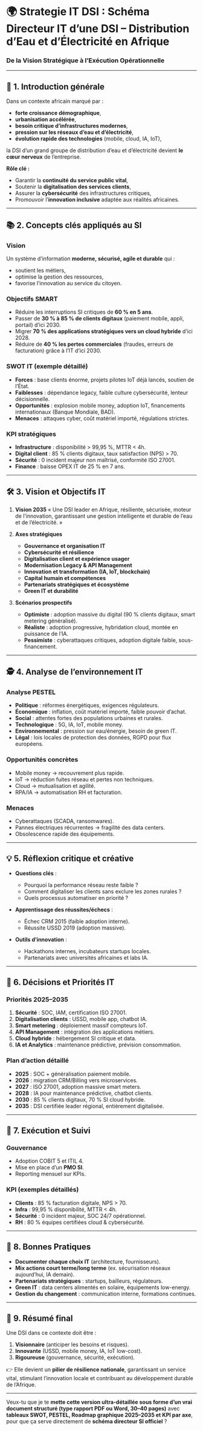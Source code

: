 
# 🌍 Strategie  IT  DSI  : Schéma Directeur IT d’une DSI – Distribution d’Eau et d’Électricité en Afrique

### De la Vision Stratégique à l’Exécution Opérationnelle

---

## 🔰 1. Introduction générale

Dans un contexte africain marqué par :

* **forte croissance démographique**,
* **urbanisation accélérée**,
* **besoin critique d’infrastructures modernes**,
* **pression sur les réseaux d’eau et d’électricité**,
* **évolution rapide des technologies** (mobile, cloud, IA, IoT),

la DSI d’un grand groupe de distribution d’eau et d’électricité devient **le cœur nerveux** de l’entreprise.

**Rôle clé :**

* Garantir la **continuité du service public vital**,
* Soutenir la **digitalisation des services clients**,
* Assurer la **cybersécurité** des infrastructures critiques,
* Promouvoir l’**innovation inclusive** adaptée aux réalités africaines.

---

## 📚 2. Concepts clés appliqués au SI

### Vision

Un système d’information **moderne, sécurisé, agile et durable** qui :

* soutient les métiers,
* optimise la gestion des ressources,
* favorise l’innovation au service du citoyen.

### Objectifs SMART

* Réduire les interruptions SI critiques de **60 % en 5 ans**.
* Passer de **30 % à 85 % de clients digitaux** (paiement mobile, appli, portail) d’ici 2030.
* Migrer **70 % des applications stratégiques vers un cloud hybride** d’ici 2028.
* Réduire de **40 % les pertes commerciales** (fraudes, erreurs de facturation) grâce à l’IT d’ici 2030.

### SWOT IT (exemple détaillé)

* **Forces** : base clients énorme, projets pilotes IoT déjà lancés, soutien de l’État.
* **Faiblesses** : dépendance legacy, faible culture cybersécurité, lenteur décisionnelle.
* **Opportunités** : explosion mobile money, adoption IoT, financements internationaux (Banque Mondiale, BAD).
* **Menaces** : attaques cyber, coût matériel importé, régulations strictes.

### KPI stratégiques

* **Infrastructure** : disponibilité > 99,95 %, MTTR < 4h.
* **Digital client** : 85 % clients digitaux, taux satisfaction (NPS) > 70.
* **Sécurité** : 0 incident majeur non maîtrisé, conformité ISO 27001.
* **Finance** : baisse OPEX IT de 25 % en 7 ans.

---

## 🛠️ 3. Vision et Objectifs IT

1. **Vision 2035**
   « Une DSI leader en Afrique, résiliente, sécurisée, moteur de l’innovation, garantissant une gestion intelligente et durable de l’eau et de l’électricité. »

2. **Axes stratégiques**

   * **Gouvernance et organisation IT**
   * **Cybersécurité et résilience**
   * **Digitalisation client et expérience usager**
   * **Modernisation Legacy & API Management**
   * **Innovation et transformation (IA, IoT, blockchain)**
   * **Capital humain et compétences**
   * **Partenariats stratégiques et écosystème**
   * **Green IT et durabilité**

3. **Scénarios prospectifs**

   * **Optimiste** : adoption massive du digital (90 % clients digitaux, smart metering généralisé).
   * **Réaliste** : adoption progressive, hybridation cloud, montée en puissance de l’IA.
   * **Pessimiste** : cyberattaques critiques, adoption digitale faible, sous-financement.

---

## 🕵️ 4. Analyse de l’environnement IT

### Analyse PESTEL

* **Politique** : réformes énergétiques, exigences régulateurs.
* **Économique** : inflation, coût matériel importé, faible pouvoir d’achat.
* **Social** : attentes fortes des populations urbaines et rurales.
* **Technologique** : 5G, IA, IoT, mobile money.
* **Environnemental** : pression sur eau/énergie, besoin de green IT.
* **Légal** : lois locales de protection des données, RGPD pour flux européens.

### Opportunités concrètes

* Mobile money → recouvrement plus rapide.
* IoT → réduction fuites réseau et pertes non techniques.
* Cloud → mutualisation et agilité.
* RPA/IA → automatisation RH et facturation.

### Menaces

* Cyberattaques (SCADA, ransomwares).
* Pannes électriques récurrentes → fragilité des data centers.
* Obsolescence rapide des équipements.

---

## 💡 5. Réflexion critique et créative

* **Questions clés** :

  * Pourquoi la performance réseau reste faible ?
  * Comment digitaliser les clients sans exclure les zones rurales ?
  * Quels processus automatiser en priorité ?

* **Apprentissage des réussites/échecs** :

  * Échec CRM 2015 (faible adoption interne).
  * Réussite USSD 2019 (adoption massive).

* **Outils d’innovation** :

  * Hackathons internes, incubateurs startups locales.
  * Partenariats avec universités africaines et labs IA.

---

## 🎯 6. Décisions et Priorités IT

### Priorités 2025–2035

1. **Sécurité** : SOC, IAM, certification ISO 27001.
2. **Digitalisation clients** : USSD, mobile app, chatbot IA.
3. **Smart metering** : déploiement massif compteurs IoT.
4. **API Management** : intégration des applications métiers.
5. **Cloud hybride** : hébergement SI critique et data.
6. **IA et Analytics** : maintenance prédictive, prévision consommation.

### Plan d’action détaillé

* **2025** : SOC + généralisation paiement mobile.
* **2026** : migration CRM/Billing vers microservices.
* **2027** : ISO 27001, adoption massive smart meters.
* **2028** : IA pour maintenance prédictive, chatbot clients.
* **2030** : 85 % clients digitaux, 70 % SI cloud hybride.
* **2035** : DSI certifiée leader régional, entièrement digitalisée.

---

## 🚀 7. Exécution et Suivi

### Gouvernance

* Adoption COBIT 5 et ITIL 4.
* Mise en place d’un **PMO SI**.
* Reporting mensuel sur KPIs.

### KPI (exemples détaillés)

* **Clients** : 85 % facturation digitale, NPS > 70.
* **Infra** : 99,95 % disponibilité, MTTR < 4h.
* **Sécurité** : 0 incident majeur, SOC 24/7 opérationnel.
* **RH** : 80 % équipes certifiées cloud & cybersécurité.

---

## 🔑 8. Bonnes Pratiques

* **Documenter chaque choix IT** (architecture, fournisseurs).
* **Mix actions court terme/long terme** (ex. sécurisation réseaux aujourd’hui, IA demain).
* **Partenariats stratégiques** : startups, bailleurs, régulateurs.
* **Green IT** : data centers alimentés en solaire, équipements low-energy.
* **Gestion du changement** : communication interne, formations continues.

---

## 📌 9. Résumé final

Une DSI dans ce contexte doit être :

1. **Visionnaire** (anticiper les besoins et risques).
2. **Innovante** (USSD, mobile money, IA, IoT low-cost).
3. **Rigoureuse** (gouvernance, sécurité, exécution).

👉 Elle devient un **pilier de résilience nationale**, garantissant un service vital, stimulant l’innovation locale et contribuant au développement durable de l’Afrique.

---

Veux-tu que je te **mette cette version ultra-détaillée sous forme d’un vrai document structuré (type rapport PDF ou Word, 30–40 pages)** avec **tableaux SWOT, PESTEL, Roadmap graphique 2025–2035 et KPI par axe**, pour que ça serve directement de **schéma directeur SI officiel** ?
